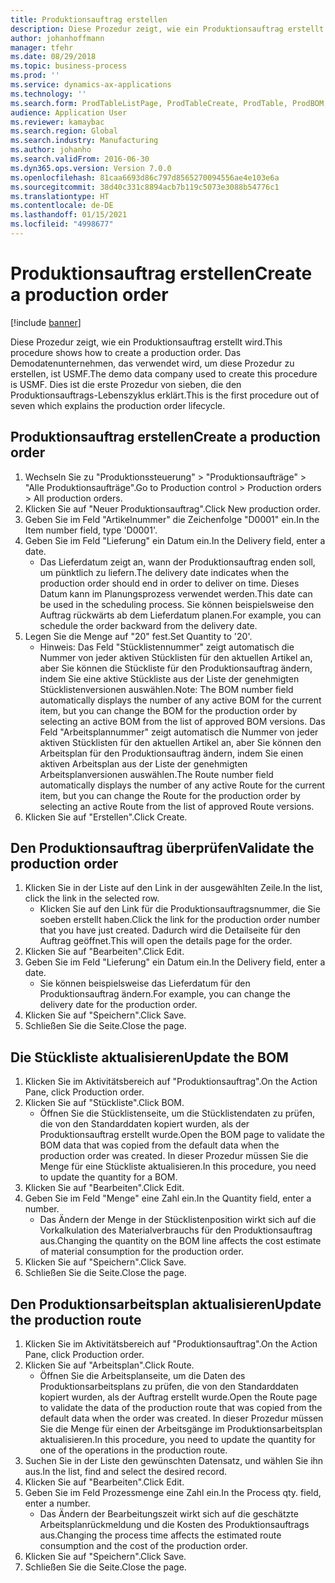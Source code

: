 ```yaml
---
title: Produktionsauftrag erstellen
description: Diese Prozedur zeigt, wie ein Produktionsauftrag erstellt wird.
author: johanhoffmann
manager: tfehr
ms.date: 08/29/2018
ms.topic: business-process
ms.prod: ''
ms.service: dynamics-ax-applications
ms.technology: ''
ms.search.form: ProdTableListPage, ProdTableCreate, ProdTable, ProdBOM, ProdRoute, ProdJournalCreate
audience: Application User
ms.reviewer: kamaybac
ms.search.region: Global
ms.search.industry: Manufacturing
ms.author: johanho
ms.search.validFrom: 2016-06-30
ms.dyn365.ops.version: Version 7.0.0
ms.openlocfilehash: 81caa6693d86c797d8565270094556ae4e103e6a
ms.sourcegitcommit: 38d40c331c8894acb7b119c5073e3088b54776c1
ms.translationtype: HT
ms.contentlocale: de-DE
ms.lasthandoff: 01/15/2021
ms.locfileid: "4998677"
---
```

# <a name="create-a-production-order"></a><span data-ttu-id="a8d1f-103">Produktionsauftrag erstellen</span><span class="sxs-lookup"><span data-stu-id="a8d1f-103">Create a production order</span></span>

[!include [banner](../../includes/banner.md)]

<span data-ttu-id="a8d1f-104">Diese Prozedur zeigt, wie ein Produktionsauftrag erstellt wird.</span><span class="sxs-lookup"><span data-stu-id="a8d1f-104">This procedure shows how to create a production order.</span></span> <span data-ttu-id="a8d1f-105">Das Demodatenunternehmen, das verwendet wird, um diese Prozedur zu erstellen, ist USMF.</span><span class="sxs-lookup"><span data-stu-id="a8d1f-105">The demo data company used to create this procedure is USMF.</span></span> <span data-ttu-id="a8d1f-106">Dies ist die erste Prozedur von sieben, die den Produktionsauftrags-Lebenszyklus erklärt.</span><span class="sxs-lookup"><span data-stu-id="a8d1f-106">This is the first procedure out of seven which explains the production order lifecycle.</span></span>


## <a name="create-a-production-order"></a><span data-ttu-id="a8d1f-107">Produktionsauftrag erstellen</span><span class="sxs-lookup"><span data-stu-id="a8d1f-107">Create a production order</span></span>
1. <span data-ttu-id="a8d1f-108">Wechseln Sie zu "Produktionssteuerung" > "Produktionsaufträge" > "Alle Produktionsaufträge".</span><span class="sxs-lookup"><span data-stu-id="a8d1f-108">Go to Production control > Production orders > All production orders.</span></span>
2. <span data-ttu-id="a8d1f-109">Klicken Sie auf "Neuer Produktionsauftrag".</span><span class="sxs-lookup"><span data-stu-id="a8d1f-109">Click New production order.</span></span>
3. <span data-ttu-id="a8d1f-110">Geben Sie im Feld "Artikelnummer" die Zeichenfolge "D0001" ein.</span><span class="sxs-lookup"><span data-stu-id="a8d1f-110">In the Item number field, type 'D0001'.</span></span>
4. <span data-ttu-id="a8d1f-111">Geben Sie im Feld "Lieferung" ein Datum ein.</span><span class="sxs-lookup"><span data-stu-id="a8d1f-111">In the Delivery field, enter a date.</span></span>
    * <span data-ttu-id="a8d1f-112">Das Lieferdatum zeigt an, wann der Produktionsauftrag enden soll, um pünktlich zu liefern.</span><span class="sxs-lookup"><span data-stu-id="a8d1f-112">The delivery date indicates when the production order should end in order to deliver on time.</span></span> <span data-ttu-id="a8d1f-113">Dieses Datum kann im Planungsprozess verwendet werden.</span><span class="sxs-lookup"><span data-stu-id="a8d1f-113">This date can be used in the scheduling process.</span></span> <span data-ttu-id="a8d1f-114">Sie können beispielsweise den Auftrag rückwärts ab dem Lieferdatum planen.</span><span class="sxs-lookup"><span data-stu-id="a8d1f-114">For example, you can schedule the order backward from the delivery date.</span></span>  
5. <span data-ttu-id="a8d1f-115">Legen Sie die Menge auf "20" fest.</span><span class="sxs-lookup"><span data-stu-id="a8d1f-115">Set Quantity to '20'.</span></span>
    * <span data-ttu-id="a8d1f-116">Hinweis: Das Feld "Stücklistennummer" zeigt automatisch die Nummer von jeder aktiven Stücklisten für den aktuellen Artikel an, aber Sie können die Stückliste für den Produktionsauftrag ändern, indem Sie eine aktive Stückliste aus der Liste der genehmigten Stücklistenversionen auswählen.</span><span class="sxs-lookup"><span data-stu-id="a8d1f-116">Note: The BOM number field automatically displays the number of any active BOM for the current item, but you can change the BOM for the production order by selecting an active BOM from the list of approved BOM versions.</span></span>    <span data-ttu-id="a8d1f-117">Das Feld "Arbeitsplannummer" zeigt automatisch die Nummer von jeder aktiven Stücklisten für den aktuellen Artikel an, aber Sie können den Arbeitsplan für den Produktionsauftrag ändern, indem Sie einen aktiven Arbeitsplan aus der Liste der genehmigten Arbeitsplanversionen auswählen.</span><span class="sxs-lookup"><span data-stu-id="a8d1f-117">The Route number field automatically displays the number of any active Route for the current item, but you can change the Route for the production order by selecting an active Route from the list of approved Route versions.</span></span>  
6. <span data-ttu-id="a8d1f-118">Klicken Sie auf "Erstellen".</span><span class="sxs-lookup"><span data-stu-id="a8d1f-118">Click Create.</span></span>

## <a name="validate-the-production-order"></a><span data-ttu-id="a8d1f-119">Den Produktionsauftrag überprüfen</span><span class="sxs-lookup"><span data-stu-id="a8d1f-119">Validate the production order</span></span>
1. <span data-ttu-id="a8d1f-120">Klicken Sie in der Liste auf den Link in der ausgewählten Zeile.</span><span class="sxs-lookup"><span data-stu-id="a8d1f-120">In the list, click the link in the selected row.</span></span>
    * <span data-ttu-id="a8d1f-121">Klicken Sie auf den Link für die Produktionsauftragsnummer, die Sie soeben erstellt haben.</span><span class="sxs-lookup"><span data-stu-id="a8d1f-121">Click the link for the production order number that you have just created.</span></span> <span data-ttu-id="a8d1f-122">Dadurch wird die Detailseite für den Auftrag geöffnet.</span><span class="sxs-lookup"><span data-stu-id="a8d1f-122">This will open the details page for the order.</span></span>  
2. <span data-ttu-id="a8d1f-123">Klicken Sie auf "Bearbeiten".</span><span class="sxs-lookup"><span data-stu-id="a8d1f-123">Click Edit.</span></span>
3. <span data-ttu-id="a8d1f-124">Geben Sie im Feld "Lieferung" ein Datum ein.</span><span class="sxs-lookup"><span data-stu-id="a8d1f-124">In the Delivery field, enter a date.</span></span>
    * <span data-ttu-id="a8d1f-125">Sie können beispielsweise das Lieferdatum für den Produktionsauftrag ändern.</span><span class="sxs-lookup"><span data-stu-id="a8d1f-125">For example, you can change the delivery date for the production order.</span></span>  
4. <span data-ttu-id="a8d1f-126">Klicken Sie auf "Speichern".</span><span class="sxs-lookup"><span data-stu-id="a8d1f-126">Click Save.</span></span>
5. <span data-ttu-id="a8d1f-127">Schließen Sie die Seite.</span><span class="sxs-lookup"><span data-stu-id="a8d1f-127">Close the page.</span></span>

## <a name="update-the-bom"></a><span data-ttu-id="a8d1f-128">Die Stückliste aktualisieren</span><span class="sxs-lookup"><span data-stu-id="a8d1f-128">Update the BOM</span></span>
1. <span data-ttu-id="a8d1f-129">Klicken Sie im Aktivitätsbereich auf "Produktionsauftrag".</span><span class="sxs-lookup"><span data-stu-id="a8d1f-129">On the Action Pane, click Production order.</span></span>
2. <span data-ttu-id="a8d1f-130">Klicken Sie auf "Stückliste".</span><span class="sxs-lookup"><span data-stu-id="a8d1f-130">Click BOM.</span></span>
    * <span data-ttu-id="a8d1f-131">Öffnen Sie die Stücklistenseite, um die Stücklistendaten zu prüfen, die von den Standarddaten kopiert wurden, als der Produktionsauftrag erstellt wurde.</span><span class="sxs-lookup"><span data-stu-id="a8d1f-131">Open the BOM page to validate the BOM data that was copied from the default data when the production order was created.</span></span> <span data-ttu-id="a8d1f-132">In dieser Prozedur müssen Sie die Menge für eine Stückliste aktualisieren.</span><span class="sxs-lookup"><span data-stu-id="a8d1f-132">In this procedure, you need to update the quantity for a BOM.</span></span>  
3. <span data-ttu-id="a8d1f-133">Klicken Sie auf "Bearbeiten".</span><span class="sxs-lookup"><span data-stu-id="a8d1f-133">Click Edit.</span></span>
4. <span data-ttu-id="a8d1f-134">Geben Sie im Feld "Menge" eine Zahl ein.</span><span class="sxs-lookup"><span data-stu-id="a8d1f-134">In the Quantity field, enter a number.</span></span>
    * <span data-ttu-id="a8d1f-135">Das Ändern der Menge in der Stücklistenposition wirkt sich auf die Vorkalkulation des Materialverbrauchs für den Produktionsauftrag aus.</span><span class="sxs-lookup"><span data-stu-id="a8d1f-135">Changing the quantity on the BOM line affects the cost estimate of material consumption for the production order.</span></span>  
5. <span data-ttu-id="a8d1f-136">Klicken Sie auf "Speichern".</span><span class="sxs-lookup"><span data-stu-id="a8d1f-136">Click Save.</span></span>
6. <span data-ttu-id="a8d1f-137">Schließen Sie die Seite.</span><span class="sxs-lookup"><span data-stu-id="a8d1f-137">Close the page.</span></span>

## <a name="update-the-production-route"></a><span data-ttu-id="a8d1f-138">Den Produktionsarbeitsplan aktualisieren</span><span class="sxs-lookup"><span data-stu-id="a8d1f-138">Update the production route</span></span>
1. <span data-ttu-id="a8d1f-139">Klicken Sie im Aktivitätsbereich auf "Produktionsauftrag".</span><span class="sxs-lookup"><span data-stu-id="a8d1f-139">On the Action Pane, click Production order.</span></span>
2. <span data-ttu-id="a8d1f-140">Klicken Sie auf "Arbeitsplan".</span><span class="sxs-lookup"><span data-stu-id="a8d1f-140">Click Route.</span></span>
    * <span data-ttu-id="a8d1f-141">Öffnen Sie die Arbeitsplanseite, um die Daten des Produktionsarbeitsplans zu prüfen, die von den Standarddaten kopiert wurden, als der Auftrag erstellt wurde.</span><span class="sxs-lookup"><span data-stu-id="a8d1f-141">Open the Route page to validate the data of the production route that was copied from the default data when the order was created.</span></span> <span data-ttu-id="a8d1f-142">In dieser Prozedur müssen Sie die Menge für einen der Arbeitsgänge im Produktionsarbeitsplan aktualisieren.</span><span class="sxs-lookup"><span data-stu-id="a8d1f-142">In this procedure, you need to update the quantity for one of the operations in the production route.</span></span>  
3. <span data-ttu-id="a8d1f-143">Suchen Sie in der Liste den gewünschten Datensatz, und wählen Sie ihn aus.</span><span class="sxs-lookup"><span data-stu-id="a8d1f-143">In the list, find and select the desired record.</span></span>
4. <span data-ttu-id="a8d1f-144">Klicken Sie auf "Bearbeiten".</span><span class="sxs-lookup"><span data-stu-id="a8d1f-144">Click Edit.</span></span>
5. <span data-ttu-id="a8d1f-145">Geben Sie im Feld Prozessmenge eine Zahl ein.</span><span class="sxs-lookup"><span data-stu-id="a8d1f-145">In the Process qty. field, enter a number.</span></span>
    * <span data-ttu-id="a8d1f-146">Das Ändern der Bearbeitungszeit wirkt sich auf die geschätzte Arbeitsplanrückmeldung und die Kosten des Produktionsauftrags aus.</span><span class="sxs-lookup"><span data-stu-id="a8d1f-146">Changing the process time affects the estimated route consumption and the cost of the production order.</span></span>  
6. <span data-ttu-id="a8d1f-147">Klicken Sie auf "Speichern".</span><span class="sxs-lookup"><span data-stu-id="a8d1f-147">Click Save.</span></span>
7. <span data-ttu-id="a8d1f-148">Schließen Sie die Seite.</span><span class="sxs-lookup"><span data-stu-id="a8d1f-148">Close the page.</span></span>

